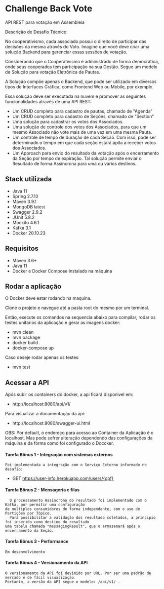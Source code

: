 # Challenge Back Vote

API REST para votação em Assembleia

Descrição do Desafio Técnico:

   No cooperativismo, cada associado possui o direito de participar das decisões da mesma através do Voto. 
   Imagine que você deve criar uma solução Backend para gerenciar essas sessões de
votação.

   Considerando que o Cooperativismo é administrado de forma democrática, onde seus cooperados tem participação
na sua Gestão. Segue um modelo de Solução para votação Eletrônica de Pautas.

   A Solução compõe apenas o Backend, que pode ser utilizado em diversos tipos de Interfaces Gráfica,
como Frontend Web ou Mobile, por exemplo.

   Essa solução deve ser executada na nuvem e promover as seguintes funcionalidades através de
uma API REST:

- Um CRUD completo para cadastro de pautas, chamado de "Agenda"
- Um CRUD completo para cadastro de Seções, chamado de "Section"
- Uma solução para cadastrar os votos dos Associados.
- Uma solução de controle dos votos dos Associados, para que um mesmo Associado não vote mais de uma vez
  em uma mesma Pauta.
- Um controle de tempo de duração de cada Seção. Com isso, pode ser determinado o tempo em que cada seção
  estará ápita a receber votos dos Associados.
- Um Approach para envio do resultado da votação após o encerramento da Seção por tempo de expiração. Tal solução
  permite enviar o Resultado de forma Assíncrona para uma ou vários destinos.

## Stack utilizada

- Java 11
- Spring 2.7.10
- Maven 3.9.1
- MongoDB latest
- Swagger 2.9.2
- JUnit 5.8.2
- Mockito 4.6.1
- Kafka 3.1
- Docker 20.10.23

## Requisitos
- Maven 3.6+
- Java 11
- Docker e Docker Compose instalado na máquina

## Rodar a aplicação

O Docker deve estar rodando na maquina.

Clone o projeto e navegue até a pasta root do mesmo por um terminal.

Então, execute os comandos na sequencia abaixo para compilar, rodar os testes unitarios da aplicação e gerar as imagens docker:

- mvn clean
- mvn package
- docker build .
- docker-compose up

Caso deseje rodar apenas os testes:

- mvn test

## Acessar a API

Após subir os containers do docker, a api ficará disponivel em:
- http://localhost:8080/api/v1/

Para visualizar a documentação da api:
- http://localhost:8080/swagger-ui.html

OBS: Por default, o endereço para acesso ao Container da Aplicação é o localhost. Mas pode sofrer alteração
     dependendo das configurações da máquina e da forma como foi configurado o Doccker.

#### Tarefa Bônus 1 - Integração com sistemas externos
    Foi implementada a integração com o Serviço Externo informado no desafio: 
- GET https://user-info.herokuapp.com/users/{cpf}

#### Tarefa Bônus 2 - Mensageria e filas
      O processamento Assincrono do resultado foi implementado com o Kafka, por permitir uma configuração 
    de multiplos consumidores de forma independente, com o uso de Partições por Tópico.
      Para possibilitar a validação dos resultado coletados, a principio foi inserido como destino do resultado
    uma tabela chamada "messagingResult", que o armazenará após o encerramento da Seção.

#### Tarefa Bônus 3 - Performance
    Em desenvolvimento

#### Tarefa Bônus 4 - Versionamento da API
    O versionamento da API foi devinido por URL. Por ser uma padrão de mercado e de fácil visualização.
    Portanto, a versão da API segue o modelo: /api/v1/ .
